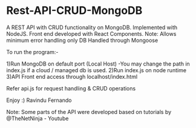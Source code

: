 # Rest-API-CRUD-MongoDB
A REST API with CRUD functionality on MongoDB. Implemented with NodeJS. Front end developed with React Components. 
Note: Allows minimum error handling only
DB Handled through Mongoose

To run the program:-

1)Run MongoDB on default port (Local Host)
  -You may change the path in index.js if a cloud / managed db is used. 
2)Run index.js on node runtime
3)API Front end access through localhost/index.html

Refer api.js for request handling & CRUD operations

Enjoy :)
Ravindu Fernando

Note: Some parts of the API were developed based on tutorials by @TheNetNinja - Youtube

